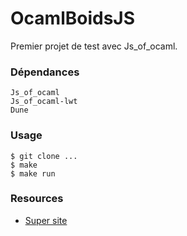 # OcamlBoidsJS

Premier projet de test avec Js\_of\_ocaml.

### Dépendances

```
Js_of_ocaml
Js_of_ocaml-lwt
Dune
```
### Usage

```
$ git clone ...
$ make
$ make run
```

### Resources

- [Super site](https://www.red3d.com/cwr/boids/)
